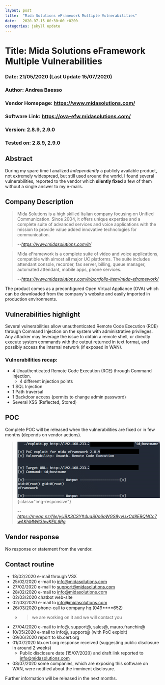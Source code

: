 ```yaml
---
layout: post
title:  "Mida Solutions eFramework Multiple Vulnerabilities"
date:   2020-07-15 00:30:00 +0200
categories: jekyll update
---
```

# Title: Mida Solutions eFramework Multiple Vulnerabilities
### Date: 21/05/2020 (Last Update 15/07/2020)
### Author: Andrea Baesso
### Vendor Homepage: https://www.midasolutions.com/
### Software Link: https://ova-efw.midasolutions.com/
### Version: 2.8.9, 2.9.0
### Tested on: 2.8.9, 2.9.0

## Abstract
During my spare time I analized *independently* a publicly available product, not extremely widespread, but still used around the world. I found several vulnerabilities, reported to the vendor which **silently fixed** a few of them without a single answer to my e-mails.

## Company Description
> Mida Solutions is a high skilled Italian company focusing on Unified Communication. Since 2004, it offers unique expertise and a complete suite of advanced services and voice applications with the mission to provide value added innovative technologies for communication.
>
> --<cite>https://www.midasolutions.com/it/</cite>

> Mida eFramework is a complete suite of video and voice applications, compatible with almost all major UC platforms. The suite includes attendant console, recorder, fax server, billing, queue manager, automated attendant, mobile apps, phone services.
>
> --<cite>https://www.midasolutions.com/it/portfolio-item/mida-eframework/</cite>

The product comes as a preconfigured Open Virtual Appliance (OVA) which can be downloaded from the company's website and easily imported in production environments.

## Vulnerabilities highlight
Several vulnerabilities allow unauthenticated Remote Code Execution (RCE) through Command Injection on the system with administrative privileges. Any attacker may leverage the issue to obtain a remote shell, or directly execute system commands with the output returned in text format, and possibly access the internal network (if exposed in WAN).

### Vulnerabilities recap:
- 4 Unauthenticated Remote Code Execution (RCE) through Command Injection. 
	- 4 different injection points
- 1 SQL Injection
- 1 Path traversal
- 1 Backdoor access (permits to change admin password)
- Several XSS (Reflected, Stored)

## POC

Complete POC will be released when the vulnerabilities are fixed or in few months (depends on vendor actions).

>![PoC image](/img/01-poc-rce.png){:class="img-responsive"}
>
> --<cite>https://mega.nz/file/yUBX3CSY#4uaS0o6oWGS8yvUxCd8EBQNCc7wAKhMW63bwKEIL6Rg</cite>

## Vendor response
No response or statement from the vendor.


## Contact routine
- 18/02/2020 e-mail through VSX
- 25/02/2020 e-mail to info@midasolutions.com
- 27/02/2020 e-mail to support@midasolutions.com
- 28/02/2020 e-mail to info@midasolutions.com
- 02/03/2020 chatbot web-site
- 02/03/2020 e-mail to info@midasolutions.com
- 26/03/2020 phone-call to company hq (049****652)
	- > we are working on it and we will contact you
- 27/04/2020 e-mail to info@, support@, sales@, mauro.franchin@
- 10/05/2020 e-mail to info@, support@ (with PoC exploit)
- 09/06/2020 report to kb.cert.org 
- 01/07/2020 kb.cert.org response received (suggesting public disclosure in around 2 weeks)
	- Public disclosure date (15/07/2020) and draft link reported to info@midasolutions.com
- 08/07/2020 some companies, which are exposing this software on WAN, were notified about the imminent disclosure.

Further information will be released in the next months.
